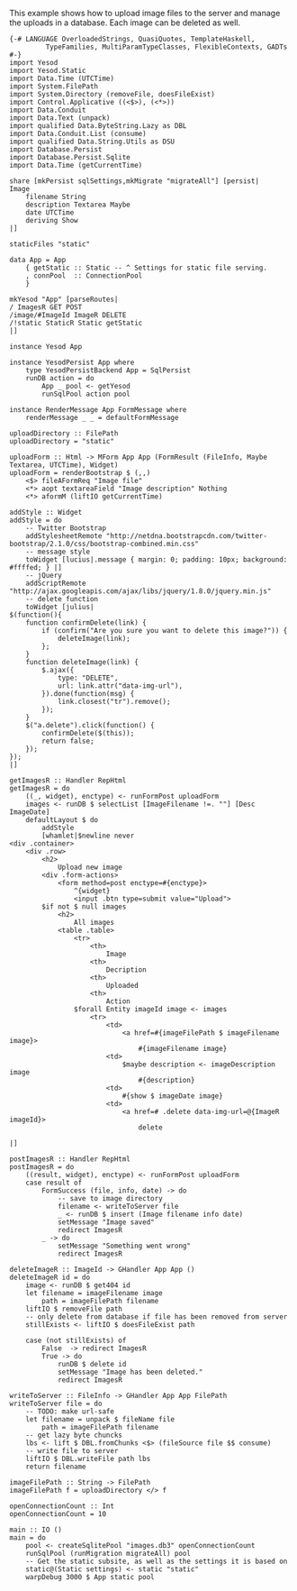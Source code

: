 This example shows how to upload image files to the server and manage the uploads in a database. Each image can be deleted as well.

    {-# LANGUAGE OverloadedStrings, QuasiQuotes, TemplateHaskell,
             TypeFamilies, MultiParamTypeClasses, FlexibleContexts, GADTs #-}
    import Yesod
    import Yesod.Static
    import Data.Time (UTCTime)
    import System.FilePath
    import System.Directory (removeFile, doesFileExist)
    import Control.Applicative ((<$>), (<*>))
    import Data.Conduit
    import Data.Text (unpack)
    import qualified Data.ByteString.Lazy as DBL
    import Data.Conduit.List (consume)
    import qualified Data.String.Utils as DSU
    import Database.Persist
    import Database.Persist.Sqlite
    import Data.Time (getCurrentTime) 
    
    share [mkPersist sqlSettings,mkMigrate "migrateAll"] [persist|
    Image
        filename String
        description Textarea Maybe
        date UTCTime
        deriving Show
    |]
    
    staticFiles "static"
    
    data App = App 
        { getStatic :: Static -- ^ Settings for static file serving.
        , connPool  :: ConnectionPool
        }
    
    mkYesod "App" [parseRoutes|
    / ImagesR GET POST
    /image/#ImageId ImageR DELETE
    /!static StaticR Static getStatic
    |]
    
    instance Yesod App
    
    instance YesodPersist App where
        type YesodPersistBackend App = SqlPersist
        runDB action = do
            App _ pool <- getYesod
            runSqlPool action pool
            
    instance RenderMessage App FormMessage where
        renderMessage _ _ = defaultFormMessage
    
    uploadDirectory :: FilePath
    uploadDirectory = "static"
    
    uploadForm :: Html -> MForm App App (FormResult (FileInfo, Maybe Textarea, UTCTime), Widget)
    uploadForm = renderBootstrap $ (,,)
        <$> fileAFormReq "Image file"
        <*> aopt textareaField "Image description" Nothing
        <*> aformM (liftIO getCurrentTime)
    
    addStyle :: Widget
    addStyle = do
        -- Twitter Bootstrap
        addStylesheetRemote "http://netdna.bootstrapcdn.com/twitter-bootstrap/2.1.0/css/bootstrap-combined.min.css"
        -- message style
        toWidget [lucius|.message { margin: 0; padding: 10px; background: #ffffed; } |]
        -- jQuery
        addScriptRemote "http://ajax.googleapis.com/ajax/libs/jquery/1.8.0/jquery.min.js"
        -- delete function
        toWidget [julius|
    $(function(){
        function confirmDelete(link) {
            if (confirm("Are you sure you want to delete this image?")) {
                deleteImage(link);
            };
        }
        function deleteImage(link) {
            $.ajax({
                type: "DELETE",
                url: link.attr("data-img-url"),
            }).done(function(msg) {
                link.closest("tr").remove();
            });
        }
        $("a.delete").click(function() {
            confirmDelete($(this));
            return false;
        });
    });
    |]
    
    getImagesR :: Handler RepHtml
    getImagesR = do
        ((_, widget), enctype) <- runFormPost uploadForm
        images <- runDB $ selectList [ImageFilename !=. ""] [Desc ImageDate]
        defaultLayout $ do
            addStyle
            [whamlet|$newline never
    <div .container>
        <div .row>
            <h2>
                Upload new image
            <div .form-actions>
                <form method=post enctype=#{enctype}>
                    ^{widget}
                    <input .btn type=submit value="Upload">
            $if not $ null images
                <h2>
                    All images
                <table .table>
                    <tr>
                        <th>
                            Image
                        <th>
                            Decription
                        <th>
                            Uploaded
                        <th>
                            Action
                    $forall Entity imageId image <- images
                        <tr>
                            <td>
                                <a href=#{imageFilePath $ imageFilename image}>
                                    #{imageFilename image}
                            <td>
                                $maybe description <- imageDescription image
                                    #{description}
                            <td>
                                #{show $ imageDate image}
                            <td>
                                <a href=# .delete data-img-url=@{ImageR imageId}>
                                    delete
                                
    |]
    
    postImagesR :: Handler RepHtml
    postImagesR = do
        ((result, widget), enctype) <- runFormPost uploadForm
        case result of
            FormSuccess (file, info, date) -> do
                -- save to image directory
                filename <- writeToServer file
                _ <- runDB $ insert (Image filename info date)
                setMessage "Image saved"
                redirect ImagesR
            _ -> do
                setMessage "Something went wrong"
                redirect ImagesR
    
    deleteImageR :: ImageId -> GHandler App App ()
    deleteImageR id = do
        image <- runDB $ get404 id
        let filename = imageFilename image
            path = imageFilePath filename
        liftIO $ removeFile path
        -- only delete from database if file has been removed from server
        stillExists <- liftIO $ doesFileExist path
        
        case (not stillExists) of 
            False  -> redirect ImagesR
            True -> do
                runDB $ delete id
                setMessage "Image has been deleted."
                redirect ImagesR
        
    writeToServer :: FileInfo -> GHandler App App FilePath
    writeToServer file = do
        -- TODO: make url-safe
        let filename = unpack $ fileName file
            path = imageFilePath filename
        -- get lazy byte chuncks
        lbs <- lift $ DBL.fromChunks <$> (fileSource file $$ consume)
        -- write file to server
        liftIO $ DBL.writeFile path lbs
        return filename
    
    imageFilePath :: String -> FilePath
    imageFilePath f = uploadDirectory </> f
    
    openConnectionCount :: Int
    openConnectionCount = 10
    
    main :: IO ()
    main = do
        pool <- createSqlitePool "images.db3" openConnectionCount
        runSqlPool (runMigration migrateAll) pool
        -- Get the static subsite, as well as the settings it is based on
        static@(Static settings) <- static "static"
        warpDebug 3000 $ App static pool
